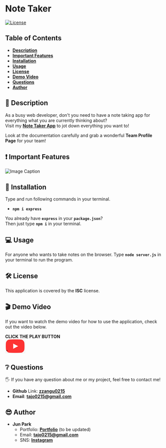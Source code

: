 # Note Taker

[![License](https://img.shields.io/badge/License-ISC-blue.svg)](https://opensource.org/licenses/IPL)

## Table of Contents
- [**Description**](#-description)
- [**Important Features**](#-important-features)
- [**Installation**](#-installation)
- [**Usage**](#-usage)
- [**License**](#-license)
- [**Demo Video**](#-demo-video)
- [**Questions**](#-questions)
- [**Author**](#-author)

## 📑 Description
As a busy web developer, don't you need to have a note taking app for everything what you are currently thinking about?   
Visit my [**Note Taker App**](https://notetaker-sjp.herokuapp.com/) to jot down everything you want to!  

Look at the documentation carefully and grab a wonderful **Team Profile Page** for your team!

## ❗ Important Features

  ![Image Caption](images/add_questions.PNG)

## 💾 Installation
Type and run following commands in your terminal.
- **`npm i express`**   

You already have **`express`** in your **`package.json`**?  
Then just type **`npm i`** in your terminal.

## 💻 Usage
For anyone who wants to take notes on the browser. 
Type **`node server.js`** in your terminal to run the program.

## 🛠 License
This application is covered by the **ISC** license.

## 🎬 Demo Video
If you want to watch the demo video for how to use the application, check out the video below.  

**CLICK THE PLAY BUTTON**  
[![Image Caption](images/youtube-play-button.PNG)](https://youtu.be/CsBoPhA-1xM)


## ❔ Questions
🖐 If you have any question about me or my project, feel free to contact me!  
- **Github** Link: [**zzangu0215**](https://github.com/zzangu0215)  
- **Email**: **tajo0215@gmail.com**


## 😎 Author

- **Jun Park**
    - Portfolio: [**Portfolio**](https://zzangu0215.github.io/portfolio/) (to be updated)
    - Email: **tajo0215@gmail.com**
    - SNS: [**Instagram**](https://www.instagram.com/o0ojunny/)